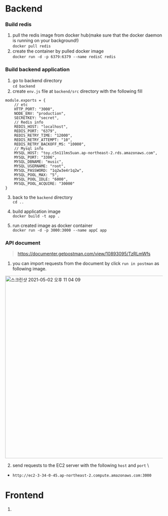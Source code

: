# Backend
### Build redis

1. pull the redis image from docker hub(make sure that the docker daemon is running on your background!) \
   `docker pull redis`
2. create the container by pulled docker image \
   `docker run -d -p 6379:6379 --name redisC redis`

### Build backend application

1. go to backend directory \
   `cd backend`
2. create `env.js` file at `backend/src` directory with the following fill

```
module.exports = {
    // etc
    HTTP_PORT: "3000",
    NODE_ENV: "production",
    SECRETKEY: "secret",
    // Redis info
    REDIS_HOST: "localhost",
    REDIS_PORT: "6379",
    REDIS_RETRY_TIME: "12000",
    REDIS_RETRY_ATTEMPT: "10",
    REDIS_RETRY_BACKOFF_MS: "10000",
    // Mysql info
    MYSQL_HOST: "toy.c5n11lms5uan.ap-northeast-2.rds.amazonaws.com",
    MYSQL_PORT: "3306",
    MYSQL_DBNAME: "music",
    MYSQL_USERNAME: "root",
    MYSQL_PASSWORD: "1q2w3e4r1q2w",
    MYSQL_POOL_MAX: "5",
    MYSQL_POOL_IDLE: "6000",
    MYSQL_POOL_ACQUIRE: "30000"
}
```

3. back to the `backend` directory \
   `cd ..`

4. build application image \
   `docker build -t app .`
5. run created image as docker container \
   `docker run -d -p 3000:3000 --name appC app`


### API document
> https://documenter.getpostman.com/view/10893095/TzRLmWfs
1. you can import requests from the document by click `run in postman` as following image.
<img width="583" alt="스크린샷 2021-05-02 오후 11 04 09" src="https://user-images.githubusercontent.com/57642813/116815907-bbdbf580-ab9a-11eb-8bd4-63d45f4bf0e1.png">

2. send requests to the EC2 server with the following `host` and `port` \
- `http://ec2-3-34-0-45.ap-northeast-2.compute.amazonaws.com:3000`


# Frontend
1. 

